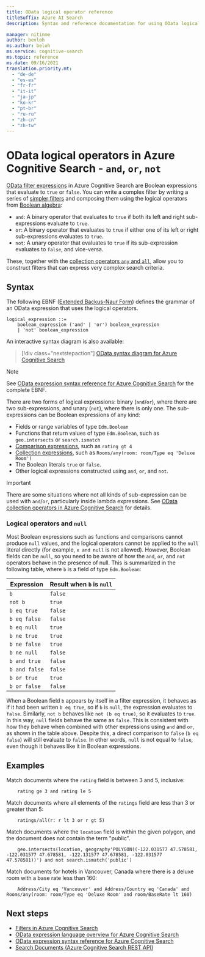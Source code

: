 ```yaml
---
title: OData logical operator reference
titleSuffix: Azure AI Search
description: Syntax and reference documentation for using OData logical operators, and, or, and not, in Azure Cognitive Search queries.

manager: nitinme
author: bevloh
ms.author: beloh
ms.service: cognitive-search
ms.topic: reference
ms.date: 09/16/2021
translation.priority.mt:
  - "de-de"
  - "es-es"
  - "fr-fr"
  - "it-it"
  - "ja-jp"
  - "ko-kr"
  - "pt-br"
  - "ru-ru"
  - "zh-cn"
  - "zh-tw"
---
```

# OData logical operators in Azure Cognitive Search - `and`, `or`, `not`

[OData filter expressions](query-odata-filter-orderby-syntax.md) in Azure Cognitive Search are Boolean expressions that evaluate to `true` or `false`. You can write a complex filter by writing a series of [simpler filters](search-query-odata-comparison-operators.md) and composing them using the logical operators from [Boolean algebra](https://en.wikipedia.org/wiki/Boolean_algebra):

- `and`: A binary operator that evaluates to `true` if both its left and right sub-expressions evaluate to `true`.
- `or`: A binary operator that evaluates to `true` if either one of its left or right sub-expressions evaluates to `true`.
- `not`: A unary operator that evaluates to `true` if its sub-expression evaluates to `false`, and vice-versa.

These, together with the [collection operators `any` and `all`](search-query-odata-collection-operators.md), allow you to construct filters that can express very complex search criteria.

## Syntax

The following EBNF ([Extended Backus-Naur Form](https://en.wikipedia.org/wiki/Extended_Backus–Naur_form)) defines the grammar of an OData expression that uses the logical operators.

<!-- Upload this EBNF using https://bottlecaps.de/rr/ui to create a downloadable railroad diagram. -->

```
logical_expression ::=
    boolean_expression ('and' | 'or') boolean_expression
    | 'not' boolean_expression
```

An interactive syntax diagram is also available:

> [!div class="nextstepaction"]
> [OData syntax diagram for Azure Cognitive Search](https://azuresearch.github.io/odata-syntax-diagram/#logical_expression)

> [!NOTE]
> See [OData expression syntax reference for Azure Cognitive Search](search-query-odata-syntax-reference.md) for the complete EBNF.

There are two forms of logical expressions: binary (`and`/`or`), where there are two sub-expressions, and unary (`not`), where there is only one. The sub-expressions can be Boolean expressions of any kind:

- Fields or range variables of type `Edm.Boolean`
- Functions that return values of type `Edm.Boolean`, such as `geo.intersects` or `search.ismatch`
- [Comparison expressions](search-query-odata-comparison-operators.md), such as `rating gt 4`
- [Collection expressions](search-query-odata-collection-operators.md), such as `Rooms/any(room: room/Type eq 'Deluxe Room')`
- The Boolean literals `true` or `false`.
- Other logical expressions constructed using `and`, `or`, and `not`.

> [!IMPORTANT]
> There are some situations where not all kinds of sub-expression can be used with `and`/`or`, particularly inside lambda expressions. See [OData collection operators in Azure Cognitive Search](search-query-odata-collection-operators.md#limitations) for details.

### Logical operators and `null`

Most Boolean expressions such as functions and comparisons cannot produce `null` values, and the logical operators cannot be applied to the `null` literal directly (for example, `x and null` is not allowed). However, Boolean fields can be `null`, so you need to be aware of how the `and`, `or`, and `not` operators behave in the presence of null. This is summarized in the following table, where `b` is a field of type `Edm.Boolean`:

| Expression | Result when `b` is `null` |
| --- | --- |
| `b` | `false` |
| `not b` | `true` |
| `b eq true` | `false` |
| `b eq false` | `false` |
| `b eq null` | `true` |
| `b ne true` | `true` |
| `b ne false` | `true` |
| `b ne null` | `false` |
| `b and true` | `false` |
| `b and false` | `false` |
| `b or true` | `true` |
| `b or false` | `false` |

When a Boolean field `b` appears by itself in a filter expression, it behaves as if it had been written `b eq true`, so if `b` is `null`, the expression evaluates to `false`. Similarly, `not b` behaves like `not (b eq true)`, so it evaluates to `true`. In this way, `null` fields behave the same as `false`. This is consistent with how they behave when combined with other expressions using `and` and `or`, as shown in the table above. Despite this, a direct comparison to `false` (`b eq false`) will still evaluate to `false`. In other words, `null` is not equal to `false`, even though it behaves like it in Boolean expressions.

## Examples

Match documents where the `rating` field is between 3 and 5, inclusive:

```odata-filter-expr
    rating ge 3 and rating le 5
```

Match documents where all elements of the `ratings` field are less than 3 or greater than 5:

```odata-filter-expr
    ratings/all(r: r lt 3 or r gt 5)
```

Match documents where the `location` field is within the given polygon, and the document does not contain the term "public".

```odata-filter-expr
    geo.intersects(location, geography'POLYGON((-122.031577 47.578581, -122.031577 47.678581, -122.131577 47.678581, -122.031577 47.578581))') and not search.ismatch('public')
```

Match documents for hotels in Vancouver, Canada where there is a deluxe room with a base rate less than 160:

```odata-filter-expr
    Address/City eq 'Vancouver' and Address/Country eq 'Canada' and Rooms/any(room: room/Type eq 'Deluxe Room' and room/BaseRate lt 160)
```

## Next steps  

- [Filters in Azure Cognitive Search](search-filters.md)
- [OData expression language overview for Azure Cognitive Search](query-odata-filter-orderby-syntax.md)
- [OData expression syntax reference for Azure Cognitive Search](search-query-odata-syntax-reference.md)
- [Search Documents &#40;Azure Cognitive Search REST API&#41;](/rest/api/searchservice/Search-Documents)

